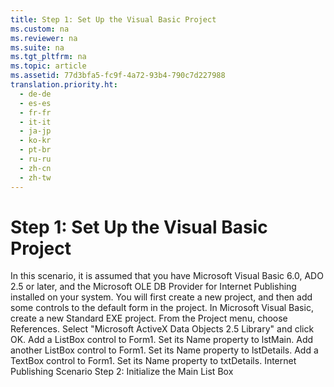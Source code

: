 ```yaml
---
title: Step 1: Set Up the Visual Basic Project
ms.custom: na
ms.reviewer: na
ms.suite: na
ms.tgt_pltfrm: na
ms.topic: article
ms.assetid: 77d3bfa5-fc9f-4a72-93b4-790c7d227988
translation.priority.ht: 
  - de-de
  - es-es
  - fr-fr
  - it-it
  - ja-jp
  - ko-kr
  - pt-br
  - ru-ru
  - zh-cn
  - zh-tw
---
```

# Step 1: Set Up the Visual Basic Project
<?xml version="1.0" encoding="utf-8"?>
<developerConceptualDocument xmlns="http://ddue.schemas.microsoft.com/authoring/2003/5" xmlns:xlink="http://www.w3.org/1999/xlink" xmlns:xsi="http://www.w3.org/2001/XMLSchema-instance" xsi:schemaLocation="http://ddue.schemas.microsoft.com/authoring/2003/5 http://dduestorage.blob.core.windows.net/ddueschema/developer.xsd">
  <introduction>
    <para>In this scenario, it is assumed that you have Microsoft Visual Basic 6.0, ADO 2.5 or later, and the Microsoft OLE DB Provider for Internet Publishing installed on your system. You will first create a new project, and then add some controls to the default form in the project.</para>
    <procedure>
      <title>To create an ADO project:</title>
      <steps class="ordered">
        <step>
          <content>
            <para>In Microsoft Visual Basic, create a new Standard EXE project.</para>
          </content>
        </step>
        <step>
          <content>
            <para>From the Project menu, choose References.</para>
          </content>
        </step>
        <step>
          <content>
            <para>Select "Microsoft ActiveX Data Objects 2.5 Library" and click OK.</para>
          </content>
        </step>
      </steps>
    </procedure>
    <procedure>
      <title>To insert controls on the main form:</title>
      <steps class="ordered">
        <step>
          <content>
            <para>Add a ListBox control to Form1. Set its Name property to <userInputLocalizable>lstMain</userInputLocalizable>.</para>
          </content>
        </step>
        <step>
          <content>
            <para>Add another ListBox control to Form1. Set its Name property to <userInputLocalizable>lstDetails</userInputLocalizable>.</para>
          </content>
        </step>
        <step>
          <content>
            <para>Add a TextBox control to Form1. Set its Name property to <userInputLocalizable>txtDetails</userInputLocalizable>.</para>
          </content>
        </step>
      </steps>
    </procedure>
  </introduction>
  <relatedTopics>
<link xlink:href="2f551969-0fd9-41ee-b81d-100975a4bdc2">Internet Publishing Scenario</link>
<link xlink:href="a1454493-1c86-46c2-ada8-d3c6fcdaf3c1">Step 2: Initialize the Main List Box</link>
</relatedTopics>
</developerConceptualDocument>